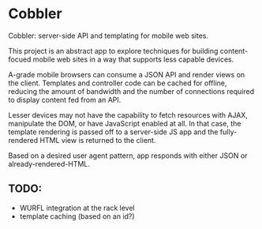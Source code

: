 # Cobbler

Cobbler: server-side API and templating for mobile web sites.

This project is an abstract app to explore techniques for building content-focued mobile web sites in a way that supports less capable devices.

A-grade mobile browsers can consume a JSON API and render views on the client. Templates and controller code can be cached for offline, reducing the amount of bandwidth and the number of connections required to display content fed from an API.

Lesser devices may not have the capability to fetch resources with AJAX, manipulate the DOM, or have JavaScript enabled at all. In that case, the template rendering is passed off to a server-side JS app and the fully-rendered HTML view is returned to the client.

Based on a desired user agent pattern, app responds with either JSON or already-rendered-HTML.

## TODO:
* WURFL integration at the rack level
* template caching (based on an id?)